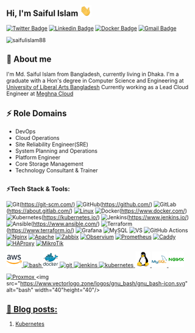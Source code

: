 <h2> Hi, I'm Saiful Islam <img src="https://raw.githubusercontent.com/ABSphreak/ABSphreak/master/gifs/Hi.gif" width="30px"> </h2>

[![Twitter Badge](https://img.shields.io/badge/-IslamSaiful88-black?style=flat-square&logo=x&logoColor=white&link=https://x.com/IslamSaiful88)](https://x.com/IslamSaiful88) 
[![Linkedin Badge](https://img.shields.io/badge/-saifulislam88-blue?style=flat-square&logo=Linkedin&logoColor=white&link=https://www.linkedin.com/in/saifulislam88/)](https://www.linkedin.com/in/saifulislam88/)
[![Docker Badge](https://img.shields.io/badge/-saifulislam88-1ca0f1?style=flat-square&logo=Docker&logoColor=white&link=https://hub.docker.com/search?q=saifulislam88)](https://hub.docker.com/search?q=saifulislam88)
[![Gmail Badge](https://img.shields.io/badge/-saiful88.cse@gmail.com-c14438?style=flat-square&logo=Gmail&logoColor=white&link=mailto:saiful88.cse@gmail.com)](mailto:saiful88.cse@gmail.com) 
<p align="left"> <img src="https://komarev.com/ghpvc/?username=saifulislam88&label=Profile%20views&color=0e75b6&style=flat" alt="saifulislam88" /> </p>


## 🤔 About me 
I'm Md. Saiful Islam from Bangladesh, currently living in Dhaka. I'm a graduate with a Hon's degree in Computer Science and Engineering at [University of Liberal Arts Bangladesh](https://ulab.edu.bd/)
Currently working as a Lead Cloud Engineer at [Meghna Cloud](https://meghnacloud.com/)

## ⚡ Role Domains
- DevOps
- Cloud Operations
- Site Reliability Engineer(SRE)
- System Planning and Operations
- Platform Engineer
- Core Storage Management 
- Technology Consultant & Trainer


## <h3 align="left">⚡Tech Stack & Tools:</h3>

![Git](https://img.shields.io/badge/GIT-E44C30?style=for-the-badge&logo=git&logoColor=white)(https://git-scm.com/)
![GitHub](https://img.shields.io/badge/GitHub-100000?style=for-the-badge&logo=github&logoColor=white)(https://github.com/)
![GitLab](https://img.shields.io/badge/GitLab-330F63?style=for-the-badge&logo=gitlab&logoColor=white)(https://about.gitlab.com/)
[![Linux](https://img.shields.io/badge/Linux-FCC624?style=for-the-badge&logo=linux&logoColor=black)](https://www.linux.com)
![Docker](https://img.shields.io/badge/docker-%230db7ed.svg?style=for-the-badge&logo=docker&logoColor=white)(https://www.docker.com/)
![Kubernetes](https://img.shields.io/badge/kubernetes-%23326ce5.svg?style=for-the-badge&logo=kubernetes&logoColor=white)(https://kubernetes.io/)
![Jenkins](https://img.shields.io/badge/Jenkins-D24939?style=for-the-badge&logo=Jenkins&logoColor=white)(https://www.jenkins.io/)
![Ansible](https://img.shields.io/badge/ansible-%231A1918.svg?style=for-the-badge&logo=ansible&logoColor=white)(https://www.ansible.com/)
![Terraform](https://img.shields.io/badge/terraform-%235835CC.svg?style=for-the-badge&logo=terraform&logoColor=white)(https://www.terraform.io/)
![Grafana](https://img.shields.io/badge/grafana-%23F46800.svg?style=for-the-badge&logo=grafana&logoColor=white) 
![MySQL](	https://img.shields.io/badge/MySQL-FCC624?style=for-the-badge&logo=mysql&logoColor=white)
![VS](https://img.shields.io/badge/Visual_Studio_Code-0078D4?style=for-the-badge&logo=visual%20studio%20code&logoColor=white)
![GitHub Actions](https://img.shields.io/badge/-Github_Actions-2088FF?style=flat-square&logo=github-actions&logoColor=white)
[![Nginx](https://img.shields.io/badge/nginx-%23009639.svg?style=for-the-badge&logo=nginx&logoColor=white)](https://www.nginx.com)
[![Apache](https://img.shields.io/badge/apache-%23D42029.svg?style=for-the-badge&logo=apache&logoColor=white)](https://httpd.apache.org)
[![Zabbix](https://img.shields.io/badge/zabbix-%23A90100.svg?style=for-the-badge&logo=zabbix&logoColor=white)](https://www.zabbix.com)
[![Observium](https://img.shields.io/badge/observium-%23F37626.svg?style=for-the-badge&logo=observium&logoColor=white)](https://www.observium.org)
[![Prometheus](https://img.shields.io/badge/prometheus-E6522C.svg?style=for-the-badge&logo=prometheus&logoColor=white)](https://prometheus.io)
[![Caddy](https://img.shields.io/badge/caddy-%2300C17C.svg?style=for-the-badge&logo=caddy&logoColor=white)](https://caddyserver.com)
[![HAProxy](https://img.shields.io/badge/haproxy-%23000000.svg?style=for-the-badge&logo=haproxy&logoColor=white)](https://www.haproxy.org)
[![MikroTik](https://img.shields.io/badge/mikrotik-%23FF6600.svg?style=for-the-badge&logo=mikrotik&logoColor=white)](https://mikrotik.com)



<p align="left"> <a href="https://aws.amazon.com" target="_blank" rel="noreferrer"> <img src="https://raw.githubusercontent.com/devicons/devicon/master/icons/amazonwebservices/amazonwebservices-original-wordmark.svg" alt="aws" width="40" height="40"/> </a> <a href="https://www.gnu.org/software/bash/" target="_blank" rel="noreferrer"> 
<img src="https://www.vectorlogo.zone/logos/gnu_bash/gnu_bash-icon.svg" alt="bash" width="40"height="40"/> </a> <a href="https://www.docker.com/" target="_blank" rel="noreferrer"> 
<img src="https://raw.githubusercontent.com/devicons/devicon/master/icons/docker/docker-original-wordmark.svg" alt="docker" width="40" height="40"/> </a> <a href="https://git-scm.com/" target="_blank" rel="noreferrer"> 
<img src="https://www.vectorlogo.zone/logos/git-scm/git-scm-icon.svg" alt="git" width="40" height="40"/> </a> <a href="https://grafana.com" target="_blank" rel="noreferrer"> 
</a> <a href="https://www.jenkins.io" target="_blank" rel="noreferrer"> 
<img src="https://www.vectorlogo.zone/logos/jenkins/jenkins-icon.svg" alt="jenkins" width="40" height="40"/> </a> <a href="https://kubernetes.io" target="_blank" rel="noreferrer"> 
<img src="https://www.vectorlogo.zone/logos/kubernetes/kubernetes-icon.svg" alt="kubernetes" width="40" height="40"/> </a> <a href="https://www.linux.org/" target="_blank" rel="noreferrer"> 
<img src="https://raw.githubusercontent.com/devicons/devicon/master/icons/linux/linux-original.svg" alt="linux" width="40" height="40"/> </a> <a href="https://www.mysql.com/" target="_blank" rel="noreferrer"> 
<img src="https://raw.githubusercontent.com/devicons/devicon/master/icons/mysql/mysql-original-wordmark.svg" alt="mysql" width="40" height="40"/> </a> <a href="https://www.nginx.com" target="_blank" rel="noreferrer"> 
<img src="https://raw.githubusercontent.com/devicons/devicon/master/icons/nginx/nginx-original.svg" alt="nginx" width="40" height="40"/> </a> 



<a href="https://proxmox.com" target="_blank" rel="noreferrer"> <img src="https://upload.wikimedia.org/wikipedia/commons/9/92/Logo_Proxmox.svg" alt="Proxmox" width="60" height="35"/> </a>
<img src="https://www.vectorlogo.zone/logos/gnu_bash/gnu_bash-icon.svg" alt="bash" width="40"height="40"/> </a> <a href="https://www.docker.com/" target="_blank" rel="noreferrer">


## 📝 Blog posts:
1. [Kubernetes](https://github.com/saifulislam88/kubernetes/)



